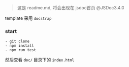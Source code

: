 > 这是 readme.md, 将会出现在 jsdoc首页
> @JSDoc3.4.0

template 采用 `docstrap`

### start

```
- git clone
- npm install
- npm run test
```

然后查看 `doc/` 目录下的 `index.html`
